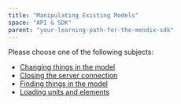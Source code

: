 ```yaml
---
title: "Manipulating Existing Models"
space: "API & SDK"
parent: "your-learning-path-for-the-mendix-sdk"
---
```

Please choose one of the following subjects:

*   [Changing things in the model](changing-things-in-the-model)
*   [Closing the server connection](closing-the-server-connection)
*   [Finding things in the model](finding-things-in-the-model)
*   [Loading units and elements](loading-units-and-elements)
